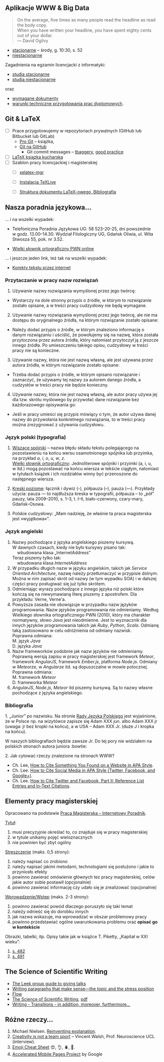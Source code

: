 ## Aplikacje WWW & Big Data

> On the average, five times as many people read the headline as read the body copy.<br>
> When you have written your headline, you have spent eighty cents out of your dollar.<br>
> — David Ogilvy

* [stacjonarne](stacjonarne.md) – środy, g. 10:30, s. 52
* [niestacjonarne](niestacjonarne.md)

<!--
* [licencjat](licencjat.md)
-->

Zagadnienia na egzamin licencjacki z informatyki:

* [studia stacjonarne](https://inf.ug.edu.pl/zagadnienia-na-egz-lic-studia-stacjonarne)
* [studia niestacjonarne](https://inf.ug.edu.pl/zagadnienia-na-egz-lic-studia-niestacjonarne)

oraz

* [wymagane dokumenty](http://mfi.ug.edu.pl/studenci/komunikaty_dziekanatu/egzaminy_magisterskie/wymagane_dokumenty)
* [warunki techniczne przygotowania prac dyplomowych](https://inf.ug.edu.pl/prace-dyplomowe-licencjackie).


## Git & LaTeX

- [ ] Prace przygotowujemy w repozytoriach prywatnych (GitHub lub Bitbucket lub GitLab)
  - [Pro Git](http://git-scm.com/book/en/v2) – książka,
  - [Git na GitHub](https://help.github.com)
    * Git commit messages – [tbaggery](http://tbaggery.com/2008/04/19/a-note-about-git-commit-messages.html),
      [good practice](https://wiki.openstack.org/wiki/GitCommitMessages)
- [ ] [LaTeX ksiązka kucharska](http://www.ptm.org.pl/latex-ksiazka-kucharska)
- [ ] Szablon pracy licencjackiej i magisterskiej
  - [ ] [xelatex-mgr](https://github.com/wbzyl/xelatex-mgr)
  - [ ] [Instalacja TeXLive](http://wbzyl.inf.ug.edu.pl/sp/texlive)
  - [ ] [Struktura dokumentu LaTeX-owego, Bibliografia](http://wbzyl.inf.ug.edu.pl/sp/latex)


## Nasza poradnia językowa…

… i na wszelki wypadek:

* Telefoniczna Poradnia Językowa UG: 58 523-20-25, dni powszednie
  w godz. 13.00–14.30. Wydział Filologiczny UG, Gdańsk Oliwia, ul. Wita
  Stwosza 55, pok. nr 3.52.

* [Wielki słownik ortograficzny PWN online](http://so.pwn.pl/)

… i jeszcze jeden link, też tak na wszelki wypadek:

* [Korekty tekstu przez internet](http://turbokorekty.pl)


### Przytaczanie w pracy nazw rozwiązań

1. Używanie nazwy rozwiązania wymyślonej przez jego twórcę:
  * Wystarczy na dole stronny przypis o źródle, w którym to rozwiązanie zostało opisane, a w treści pracy cudzysłowy nie będą wymagane.

2. Używanie nazwy rozwiązania wymyślonej przez jego twórcę, ale nie ma dostępu do oryginalnego źródła, na którym rozwiązanie zostało opisane:
  * Należy dodać przypis o źródle, w którym znaleziono informację o danym rozwiązaniu i uściślić, że powołujemy się na nazwę, która została przytoczona przez autora źródła, który natomiast przytoczył ją z jeszcze innego źródła. Po umieszczeniu takiego opisu, cudzysłowy w treści pracy nie są konieczne.

3. Używanie nazwy, która nie jest nazwą własną, ale jest używana przez autora źródła, w którym rozwiązanie zostało opisane:
  * Trzeba dodać przypis o źródle, w którym opisano rozwiązanie i zaznaczyć, że używamy tej nazwy za autorem danego źródła, a cudzysłów w treści pracy nie będzie konieczny.

4. Używanie nazwy, która nie jest nazwą własną, ale autor pracy używa jej dla tzw. skrótu myślowego by przywołać dane rozwiązanie bez każdorazowego opisywania go:
  * Jeśli w pracy umieści się przypis mówiący o tym, że autor używa danej nazwy do przywołania konkretnego rozwiązania, to w treści pracy można zrezygnować z używania cudzysłowu.


### Język polski (typografia)

1. [Wiszące spójniki](http://pl.wikipedia.org/wiki/Wisz%C4%85cy_sp%C3%B3jnik) –
nazwa błędu składu tekstu polegającego na pozostawieniu na końcu wersu osamotnionego
spójnika lub przyimka, na przykład *a*, *i*, *o*, *u*, *w*, *z*.<br>
[Wielki słownik ortograficzny](http://so.pwn.pl/zasady.php?id=629563):
Jednoliterowe spójniki i przyimki (a, i, u, w itd.) mogą pozostawać na końcu wiersza
w tekście ciągłym, natomiast w tytułach książek
i ich rozdziałów winny być przenoszone do następnego wiersza.

1. [Kreski poziome](http://www.ekorekta24.pl/myslnik-pauza-polpauza-i-dywiz-lacznik-czym-sie-roznia-i-jak-je-stosowac/):
łącznik i dywiz (-), półpauza (–), pauza (—). Przykłady użycia:
pauza — to najdłuższa kreska w typografii,
półpauza – to „pół” pauzy,
lata 2009–2010, s. 1–3, t. I–II,
biało-czerwony, czary-mary, Gdańsk-Osowa.

1. Polskie cudzysłowy:
„Mam nadzieję, że właśnie ta praca magisterska jest »wyjątkowa«”.


### Język angielski

1. Nazwy pochodzące z języka angielskiego piszemy kursywą.<br>
W dawnych czasach, kiedy nie było kursywy pisano tak:<br>
    wbudowana klasa „InternetAddress”<br>
Teraz piszemy tylko tak:<br>
    wbudowana klasa *InternetAddress*
1. W przypadku długich nazw w języku angielskim, takich jak *Service
Oriented Architecture*, nazwę należy przetłumaczyć w przypisie
dolnym. Można w nim zapisać skrót od nazwy (w tym wypadku SOA) i w
dalszej części pracy posługiwać się już tylko skrótem.
1. Odmieniając wyrazy pochodzące z innego języka niż polski które
kończą się na niewymawianą literę piszemy z apostrofem. Dla
przykładu: Verne, Verne'a.
1. Powyższa zasada nie obowiązuje w przypadku nazw języków programowania.
Nazw języków programowania nie odmieniamy. Według Wielkiego słownika
ortograficznego PWN (2010), który ma charakter normatywny, słowo
*Java* jest nieodmienne.
Jest to wyznacznik dla innych języków programowania takich jak *Ruby*,
*Python*, *Scala*. Odmianę taką zastosowano w celu odróżnienia od
odmiany nazwisk.<br>
Poprawna odmiana:<br>
M. język *Java*<br>
D. języka *Java*
1. Nazw frameworków podobnie jak nazw języków nie odmieniamy.
Poprawną wersją zapisu w pracy magisterskiej jest framework
*Meteor*, framework *AngularJS*, framework *Ember.js*, platforma *Node.js*.
Odmiany w *Meteorze*, w *Angularze* itd. są dopuszczalne
w mowie potocznej.<br>
Poprawna odmiana:<br>
M. framework *Meteor*<br>
D. frameworka *Meteor*
1. *AngularJS*, *Node.js*, *Meteor* itd piszemy kursywą.
Są to nazwy własne pochodzące z języka angielskiego.


### Bibliografia

1\. „Junior” po nazwisku.
Na stronie [Rady Języka Polskiego](http://www.rjp.pan.pl/index.php?option=com_content&view=article&id=807:junior-po-nazwisku-&catid=76:opinie-o-imionach&Itemid=58)
jest wyjaśnione, że w Polsce np. na wizytówce zapisze się
Adam XXX jun. albo Adam XXX jr (uwaga: jr bez kropki na końcu),
a w USA – Adam XXX Jr.  (duże J i kropka na końcu).

W naszych bibliografiach będzie zawsze Jr.
Do tej pory nie widziałem na polskich stronach autora juniora :bowtie:

2\. Jak cytować rzeczy znalezione na stronach WWW?

* Ch. Lee,
  [How to Cite Something You Found on a Website in APA Style](http://blog.apastyle.org/apastyle/2010/11/how-to-cite-something-you-found-on-a-website-in-apa-style.html).
* Ch. Lee.
  [How to Cite Social Media in APA Style (Twitter, Facebook, and Google+)](http://blog.apastyle.org/apastyle/2013/10/how-to-cite-social-media-in-apa-style.html).
* Ch. Lee.
  [How to Cite Twitter and Facebook, Part II: Reference List Entries and In-Text Citations](http://blog.apastyle.org/apastyle/2009/10/how-to-cite-twitter-and-facebook-part-ii.html).


## Elementy pracy magisterskiej

Opracowano na podstawie [Praca Magisterska – Internetowy Poradnik](http://www.pracamagisterska.net/poradnik).

[Tytuł](http://www.pracamagisterska.net/tytul):

1. musi precyzyjnie określać to, co znajduje się w pracy magisterskiej
1. w tytule unikamy pojęć wieloznacznych
1. nie powinien być zbyt ogólny

[Streszczenie](http://www.pracamagisterska.net/streszczenie) (maks. 0,5 strony):

1. należy napisać co zrobiono
1. należy napisać jakimi metodami, technologiami się posłużono
  i jakie to przyniosło efekty
1. powinno zawierać omówienie głównych tez pracy magisterskiej,
  celów jakie autor sobie postawił (opcjonalnie)
1. powinno zawierać informację czy udało się je zrealizować (opcjonalnie)

[Wprowadzenie/Wstęp](http://www.pracamagisterska.net/wstep) (maks. 2-3 strony):

1. powinno zawierać powód dlaczego poruszyło się taki temat
1. należy odnieść się do dorobku innych
1. jak nazwa wskazuje, ma wprowadzać w obszar problemowy pracy
1. powinno przedstawiać ogólne uwarunkowania problemu oraz **opisać go w kontekście**

Obrazki, tabelki, itp. Opisy takie jak w książce T. Piketty, „Kapitał w XXI wieku”:

1. [s. 482](images/piketty-482.png)
1. [s. 491](images/piketty-491.png)


## The Science of Scientific Writing

* [The Leek group guide to giving talks](https://github.com/jtleek/talkguide)
* [Writing paragraphs that make sense—the topic and the stress position](http://serialmentor.com/blog/2013/9/26/writing-paragraphs-that-make-sensethe-topic-and-the-stress-position)
* [Flow](https://www.youtube.com/watch?v=e9V1tiGChzc)
* [The Science of Scientific Writing](http://www.americanscientist.org/issues/pub/the-science-of-scientific-writing), [pdf](http://www.inf.fu-berlin.de/lehre/pmo/eng/ScientificWriting.pdf)
* [Writing - Transitions - in addition, moreover, furthermore…](https://www.youtube.com/watch?v=IsDR3XEv50E)


## Różne rzeczy…

1. Michael Nielsen.
   [Reinventing explanation](http://michaelnielsen.org/reinventing_explanation/index.html).
1. [Creativity is not a team sport](http://www.improvides.com/2014/03/24/creativity-team-sport-interview-vincent-walsh-prof-neuroscience-ucl/)
   – Vincent Walsh, Prof. Neuroscience UCL (interview).
1. [Emoji Cheat Sheet](http://www.emoji-cheat-sheet.com/) :heart_eyes:, :ok_hand:, :beetle:, :gem:.
1. [Accelerated Mobile Pages Project](https://www.ampproject.org) by Google
